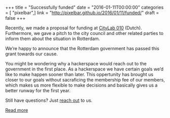 +++
title = "Successfully funded"
date = "2016-01-11T00:00:00"
categories = [ "pixelbar",]
link = "http://pixelbar.github.io/2016/01/11/funded/"
draft = false
+++

<p>Recently, we made a proposal for funding at <a href="https://www.citylab010.nl/plannen/hackerspaceinrotterdam">CityLab 010</a> (Dutch). Furthermore, we gave a pitch to the city council and other related parties to inform them about the situation in Rotterdam.</p>

<p>We’re happy to announce that the Rotterdam government has passed this grant towards our cause.</p>

<p>You might be wondering why a hackerspace would reach out to the government in the first place. As a hackerspace we have certain goals we’d like to make happen sooner than later. This oppertunity has brought us closer to our goals without sacraficing the membership fee of our members, which makes us more flexible to make decisions and basically gives us a better runway for the first year.</p>

<p>Still have questions? Just <a href="mailto:bestuur@pixelbar.nl">reach out</a> to us.</p>

[Read more](http://pixelbar.github.io/2016/01/11/funded/)
